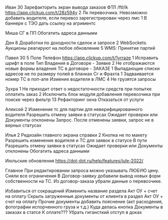 Иван
30  Зарефакторить экран вывода заказов ФТЛ /ftl/lk  https://app.clickup.com/t/28z594y
2   Лк перевозчика. Невозможно добавить водителя, если перевоз зарегистрирован через лмс
1   В баннере с ТЭО дать ссылку на агриментс

Миша
СГ в ПП
Обогатить адреса данными

Ден
8   Доработки по доходности сделок и запросе
2   WebSockets. Аукционы реагируют на любое обновление
5   WMS: Принятие партий

Павел 30
5   Поле Телефон    https://app.clickup.com/t/1yrraze
1   Исправить шрифт в поле Тип Владения в Договоре - Заявке
2   Не отображаются новые формы владения ТС в договоре - ЗАКАЗЕ
1   Выпадающие списки адресов не по размеру полей в бланках Сг и Фрахта
1   Задваивается номер ТС в поп-апе Измение водителя в ЛМС
4   Не грузятся запросы

Зухра
1   Не приходит ответ о недостаточности средств при попытке оплатить заказ
2   Исключить блок модуля добавления перевозчика при поиске через фильтр
13  Рефакторинг окна Отказаться от услуги

Алексей
2   Изменение тс для партии для неверифицированного водителя
    Разрешить отмену заявки в статусах Ожидает проверки или Документы отклонены
    Запрос. После отменены заявки, запрос не в верных статусах

Илья
2   Редизайн главного экрана справки
2   Кнопка не по макету
    Разрешить изменение водителя и ТС для заявок в статусе В пути
    Разрешить отмену заявки в статусах Ожидает проверки или Документы отклонены
    Обогатить адреса данными



Июльские обновления
https://dot-dot.ru/help/features/jule-2022/

Главное
При редактировании запроса можно указывать ЛЮБУЮ цену. Сняли все ограничения
В Договор-заявку добавили вывод новых форм собственности на ТС.
Из договор-заказа убрали данные о перевозчике.





Избавиться от сокращений
Изменить название раздела Акт ОУ + счет на оплату
Скрыть загруженные документы от клиента в раздел Акт ОУ + счет на оплату
Прочие документы добавить пояснение (акт расходения, фотографии испорченного груза и т.д.)
Куда делась кнопка Документы в заказах в статсе К оплате???
Убрать гигансткий отступ в доках


